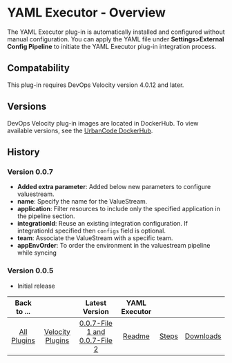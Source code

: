 
# YAML Executor - Overview

The YAML Executor plug-in is automatically installed and configured without manual configuration. You can apply the YAML file under **Settings>External Config Pipeline** to initiate the YAML Executor plug-in integration process.


## Compatability

This plug-in requires DevOps Velocity version 4.0.12 and later.

## Versions

DevOps Velocity plug-in images are located in DockerHub. To
view available versions, see the [UrbanCode DockerHub](https://hub.docker.com/r/urbancode/ucv-ext-yaml-executor/tags).


## History


### Version 0.0.7

* **Added extra parameter**: Added below new parameters to configure valuestream.
* **name**: Specify the name for the ValueStream.
* **application**: Filter resources to include only the specified application in the pipeline section.
* **integrationId**: Reuse an existing integration configuration. If integrationId specified then `configs` field is optional.
* **team**: Associate the ValueStream with a specific team.
* **appEnvOrder**: To order the environment in the valuestream pipeline while syncing

### Version 0.0.5

* Initial release

|Back to ...||Latest Version|YAML Executor |||
| :---: | :---: | :---: | :---: | :---: | :---: |
|[All Plugins](../../index.md)|[Velocity Plugins](../README.md)|[0.0.7-File 1 ](https://raw.githubusercontent.com/UrbanCode/IBM-UCV-PLUGINS/main/files/ucv-ext-yaml-executor/ucv-ext-yaml-executor%3A0.0.7.tar.7z.001)[and 0.0.7-File 2](https://raw.githubusercontent.com/UrbanCode/IBM-UCV-PLUGINS/main/files/ucv-ext-yaml-executor/ucv-ext-yaml-executor%3A0.0.7.tar.7z.002)|[Readme](README.md)|[Steps](steps.md)|[Downloads](downloads.md)|
